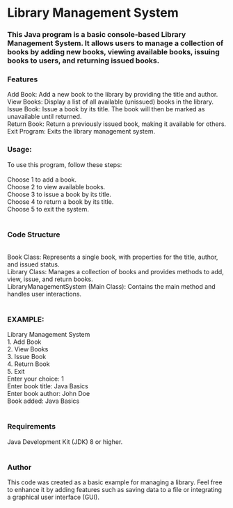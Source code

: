 <h1>Library Management System</h1>

<h3>This Java program is a basic console-based Library Management System. It allows users to manage a collection of books by adding new books, viewing available books, issuing books to users, and returning issued books.</h3>

<h3>Features</h3>
Add Book: Add a new book to the library by providing the title and author.<br>
View Books: Display a list of all available (unissued) books in the library.<br>
Issue Book: Issue a book by its title. The book will then be marked as unavailable until returned.<br>
Return Book: Return a previously issued book, making it available for others.<br>
Exit Program: Exits the library management system.<br>
<h3>Usage:</h3>
To use this program, follow these steps:
<br><br>
Choose 1 to add a book.<br>
Choose 2 to view available books.<br>
Choose 3 to issue a book by its title.<br>
Choose 4 to return a book by its title.<br>
Choose 5 to exit the system.<br><br>
<h3>Code Structure</h3><br>
Book Class: Represents a single book, with properties for the title, author, and issued status.<br>
Library Class: Manages a collection of books and provides methods to add, view, issue, and return books.<br>
LibraryManagementSystem (Main Class): Contains the main method and handles user interactions.<br><br>
<h3>EXAMPLE:</h3>
Library Management System<br>
1. Add Book<br>
2. View Books<br>
3. Issue Book<br>
4. Return Book<br>
5. Exit<br>
Enter your choice: 1
<br>
Enter book title: Java Basics<br>
Enter book author: John Doe<br>
Book added: Java Basics<br><br>
<h3>Requirements</h3>
Java Development Kit (JDK) 8 or higher.<br><br>
<h3>Author</h3>
This code was created as a basic example for managing a library. Feel free to enhance it by adding features such as saving data to a file or integrating a graphical user interface (GUI).
